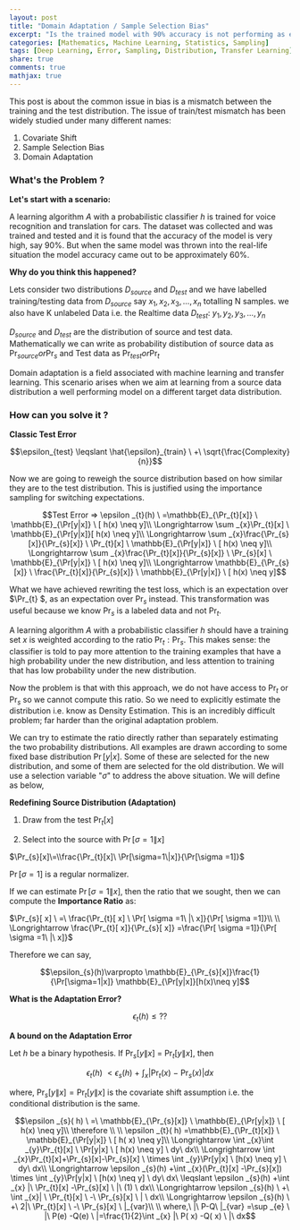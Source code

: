 ```yaml
---
layout: post
title: "Domain Adaptation / Sample Selection Bias"
excerpt: "Is the trained model with 90% accuracy is not performing as expected in Production Environment?"
categories: [Mathematics, Machine Learning, Statistics, Sampling]
tags: [Deep Learning, Error, Sampling, Distribution, Transfer Learning]
share: true
comments: true
mathjax: true
---
```


This post is about the common issue in bias is a mismatch between the training and the test distribution.
The issue of train/test mismatch has been widely studied under many different names:

1.  Covariate Shift
2.  Sample Selection Bias
3.  Domain Adaptation

### What's the Problem ?

**Let's start with a scenario:**

A learning algorithm $A$ with a probabilistic classifier $h$ is trained for voice recognition and translation for cars. The dataset was collected and was trained and tested and it is found that the accuracy of the model is very high, say 90%. But when the same model was thrown into the real-life situation the model accuracy came out to be approximately 60%.

  

**Why do you think this happened?**

Lets consider two distributions $D_{source}$  and $D_{test}$ and we have labelled training/testing data from $D_{source}$ say $x_1, x_2, x_3, ... , x_n$ totalling N samples. we also have K unlabeled Data i.e. the Realtime data $D_{test}$: $y_1, y_2, y_3, ... , y_n$

$D_{source}$  and $D_{test}$ are the distribution of source and test data. Mathematically we can write as probability distibution of source data as $\Pr_{source} or \Pr_{s}$ and Test data as $\Pr_{test} or \Pr_{t}$

Domain adaptation is a field associated with machine learning and transfer learning. This scenario arises when we aim at learning from a source data distribution a well performing model on a different target data distribution.

### How can you solve it ?

**Classic Test Error**

$$\epsilon_{test} \leqslant \hat{\epsilon}_{train} \ +\ \sqrt{\frac{Complexity}{n}}$$


Now we are going to reweigh the source distribution based on how similar they are to the test distribution. This is justified using the importance sampling for switching expectations.


$$Test Error => \epsilon _{t}(h) \ =\mathbb{E}_{\Pr_{t}[x]} \ \mathbb{E}_{\Pr[y|x]} \ [ h(x) \neq y]\\
\Longrightarrow \sum _{x}\Pr_{t}[x] \ \mathbb{E}_{\Pr[y|x]}[ h(x) \neq y]\\
\Longrightarrow \sum _{x}\frac{\Pr_{s}[x]}{\Pr_{s}[x]} \ \Pr_{t}[x] \ \mathbb{E}_{\Pr[y|x]} \ [ h(x) \neq y]\\
\Longrightarrow \sum _{x}\frac{\Pr_{t}[x]}{\Pr_{s}[x]} \ \Pr_{s}[x] \ \mathbb{E}_{\Pr[y|x]} \ [ h(x) \neq y]\\
\Longrightarrow \mathbb{E}_{\Pr_{s}[x]} \ \frac{\Pr_{t}[x]}{\Pr_{s}[x]} \ \mathbb{E}_{\Pr[y|x]} \ [ h(x) \neq y]$$


What we have achieved rewriting the test loss, which is an expectation over $\Pr_{t} $, as an expectation over $\Pr_{s}$ instead. This transformation was useful because we know $\Pr_{s}$ is a labeled data and not $\Pr_{t}$.

A learning algorithm $A$ with a probabilistic classifier $h$ should have a training set $x$ is weighted according to the ratio $\Pr_{t} : \Pr_{s}$. This makes sense: the classifier is told to pay more attention to the training examples that have a high probability under the new distribution, and less attention to training that has low probability under the new distribution.

Now the problem is that with this approach, we do not have access to $\Pr_{t}$ or $\Pr_{s}$ so we cannot compute this ratio. So we need to explicitly estimate the distribution i.e. know as Density Estimation. This is an incredibly difficult problem; far harder than the original adaptation problem.



We can try to estimate the ratio directly rather than separately estimating the two probability distributions.
All examples are drawn according to some fixed base distribution $\Pr[y|x]$. Some of these are selected for the new distribution, and some of them are selected for the old distribution. We will use a selection variable "$\sigma$" to address the above situation. We will define as below,

**Redefining Source Distribution (Adaptation)**

1) Draw from the test $\Pr_{t}[x]$

2) Select into the source with $\Pr[ \sigma=1\|x]$


$\Pr_{s}[x]\=\\frac{\Pr_{t}[x]\ \Pr[\sigma=1\|x]}{\Pr[\sigma =1]}$

$\Pr[ \sigma =1]$ is a regular normalizer. 


If we can estimate $\Pr[\sigma=1\|x]$, then the ratio that we sought, then we can compute the **Importance Ratio** as:
 
$\Pr_{s}[ x] \ =\ \frac{\Pr_{t}[ x] \ \Pr[ \sigma =1\ |\ x]}{\Pr[ \sigma =1]}\\
\\
\Longrightarrow \frac{\Pr_{t}[ x]}{\Pr_{s}[ x]} =\frac{\Pr[ \sigma =1]}{\Pr[ \sigma =1\ |\ x]}$

Therefore we can say,

$$\epsilon_{s}(h)\varpropto \mathbb{E}_{\Pr_{s}[x]}\frac{1}{\Pr[\sigma=1|x]} \mathbb{E}_{\Pr[y|x]}[h(x)\neq y]$$

**What is the Adaptation Error?**

$$\epsilon _{t}(h) \leqslant ??$$


**A bound on the Adaptation Error**

Let $h$ be a binary hypothesis. If $\Pr_{s}[y\|x] \ =\ \Pr_{t}[y\|x]$, then

$$\epsilon_{t}(h) \ < \epsilon _{s}(h) \ +\ \int _{x}|\Pr_{t}( x) \ -\ \Pr_{s}(x)| dx$$

where, $\Pr_{s}[y\|x] =\Pr_{t}[y\|x]$ is the covariate shift assumption i.e. the conditional distribution is the same.



 
$$\epsilon _{s}( h) \ =\ \mathbb{E}_{\Pr_{s}[x]} \ \mathbb{E}_{\Pr[y|x]} \ [ h(x) \neq y]\\
\therefore \\
\\
\epsilon _{t}( h) =\mathbb{E}_{\Pr_{t}[x]} \ \mathbb{E}_{\Pr[y|x]} \ [ h( x) \neq y]\\
\Longrightarrow \int _{x}\int _{y}\Pr_{t}[x] \ \Pr[y|x] \ [ h(x) \neq y] \ dy\ dx\\
\Longrightarrow \int _{x}\Pr_{t}[x]+\Pr_{s}[x]-\Pr_{s}[x] \ \times \int _{y}\Pr[y|x] \ [h(x) \neq y] \ dy\ dx\\
\Longrightarrow \epsilon _{s}(h) +\int _{x}(\Pr_{t}[x] -\Pr_{s}[x]) \times \int _{y}\Pr[y|x] \ [h(x) \neq y] \ dy\ dx\ \leqslant \epsilon _{s}(h) +\int _{x} |\ \Pr_{t}[x] -\Pr_{s}[x] \ |\ (1) \ dx\\
\Longrightarrow \epsilon _{s}(h) \ +\ \int _{x}| \ \Pr_{t}[x] \ -\ \Pr_{s}[x] \ | \ dx\\
\Longrightarrow \epsilon _{s}(h) \ +\ 2|\ \Pr_{t}[x] \ -\ \Pr_{s}[x] \ |_{var}\\
\\
where,\ |\ P-Q\ |_{var} =\sup _{e} \ |\ P(e) -Q(e) \ |=\frac{1}{2}\int _{x} |\ P( x) -Q( x) \ |\ dx$$
 
